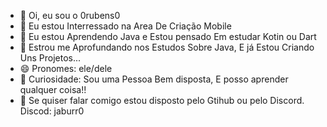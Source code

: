 - 👋 Oi, eu sou o 0rubens0
- 👀 Eu estou Interressado na Area De Criação Mobile
- 🌱 Eu estou Aprendendo Java e Estou pensado Em estudar Kotin ou Dart
- 💞️ Estrou me Aprofundando nos Estudos Sobre Java, E já Estou Criando Uns Projetos...
- 😄 Pronomes: ele/dele
- 🙂 Curiosidade: Sou uma Pessoa Bem disposta, E posso aprender qualquer coisa!!
- 📱 Se quiser falar comigo estou disposto pelo Gtihub ou pelo Discord. Discod: jaburr0   
